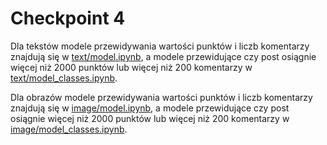 # Checkpoint 4

Dla tekstów modele przewidywania wartości punktów i liczb komentarzy znajdują się w [text/model.ipynb](https://nbviewer.jupyter.org/github/Vulwsztyn/PED/blob/checkpoint_4/notebooks/text/model.ipynb),
a modele przewidujące czy post osiągnie więcej niż 2000 punktów lub więcej niż 200 komentarzy w [text/model_classes.ipynb](https://nbviewer.jupyter.org/github/Vulwsztyn/PED/blob/checkpoint_4/notebooks/text/model_classes.ipynb).



Dla obrazów modele przewidywania wartości punktów i liczb komentarzy znajdują się w [image/model.ipynb](https://nbviewer.jupyter.org/github/Vulwsztyn/PED/blob/checkpoint_4/notebooks/image/model.ipynb),
a modele przewidujące czy post osiągnie więcej niż 2000 punktów lub więcej niż 200 komentarzy w [image/model_classes.ipynb](https://nbviewer.jupyter.org/github/Vulwsztyn/PED/blob/checkpoint_4/notebooks/image/model_classes.ipynb).


